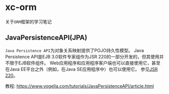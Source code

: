 # xc-orm
关于`ORM`框架的学习笔记

## JavaPersistenceAPI(JPA)

`Java Persistence API`为对象关系映射提供了POJO持久性模型。 Java Persistence API是EJB 3.0软件专家组作为JSR 220的一部分开发的，但其使用并不限于EJB软件组件。 Web应用程序和应用程序客户端也可以直接使用它，甚至在Java EE平台之外（例如，在Java SE应用程序中）也可以使用它。 参见[JSR 220](http://www.jcp.org/en/jsr/detail?id=220)。

教程: https://www.vogella.com/tutorials/JavaPersistenceAPI/article.html

